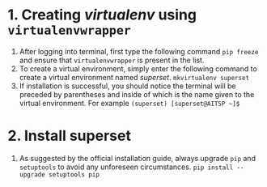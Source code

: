 # 1. Creating *virtualenv* using `virtualenvwrapper`

1. After logging into terminal, first type the following command
`pip freeze` 
and ensure that `virtualenvwrapper` is present in the list. 
2. To create a virtual environment, simply enter the following command to create a virtual environment named *superset*.
`mkvirtualenv superset` 
3. If installation is successful, you should notice the terminal will be preceded by parentheses and inside of which is the name given to the virtual environment. For example
`(superset) [superset@AITSP ~]$`

# 2. Install superset
1. As suggested by the official installation guide, always upgrade `pip` and `setuptools` to avoid any unforeseen circumstances.
`pip install --upgrade setuptools pip`

<!--stackedit_data:
eyJoaXN0b3J5IjpbLTcwMjExMzQ4NSwtOTA4MjUzNTIyXX0=
-->